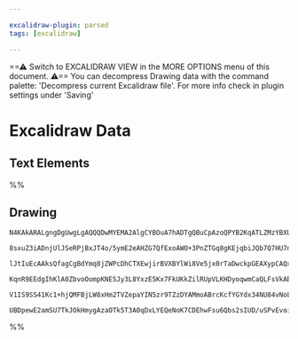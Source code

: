 ```yaml
---

excalidraw-plugin: parsed
tags: [excalidraw]

---
```

==⚠  Switch to EXCALIDRAW VIEW in the MORE OPTIONS menu of this document. ⚠== You can decompress Drawing data with the command palette: 'Decompress current Excalidraw file'. For more info check in plugin settings under 'Saving'


# Excalidraw Data

## Text Elements
%%
## Drawing
```compressed-json
N4KAkARALgngDgUwgLgAQQQDwMYEMA2AlgCYBOuA7hADTgQBuCpAzoQPYB2KqATLZMzYBXUtiRoIACyhQ4zZAHoFAc0JRJQgEYA6bGwC2CgF7N6hbEcK4OCtptbErHALRY8RMpWdx8Q1TdIEfARcZgRmBShcZQUebQBGAFZtAGYaOiCEfQQOKGZuAG1wMFAwMogSbggATUx4gEcANgBZAAVcADVNEgAtFNI2AE5nACUAFU10sshYRCrA7CiOZWCp

8sxuZ3iADnjUlJSeRPjBxJT4o/5ymE2eAHZG7QfExoAWO+3PnZTGq8gKEjqbiJQb7Q7HU7nS7FSCSBCEZTSbiHR6NNGNbZ3AAM8Xidx2d0Sfwg1hW4lQWOJzCgAwA1ggAMJsfBsUhVADE8QQXK5a0gmlw2FpygGQg4xCZLLZEhp1mYcFwgVyfIgADNCPh8ABlWCrCSCDwq6l0hAAdUBkm4fBhEGNbHpOpgevQBsqxNFiI44XyaHixLYCuwahuvqx

lJtIuEcAAksQfagCgBdYmq8jZWPcDhCTXEwjirBVXBYlWi8Ve5jx0rTaDwckpGEAXypCAQxG4Jwu5yxKUGd2JjBY7C4aB4uP7TFYnAAcpwxNxGhdcbtzrnmAARTJQVvcVUEMLEzTCcUAUWC2Vy8azOZtQjgxFwW7bvoe8RS2yOPFeg0a1urRA4tKZtm+DEiyQrbmgu74GExQNuAyZ0LgcBwDqD7klW0BwtkVREIiUBrAwhAIBQABCgrCqWErMqyH

KqnR9EEdgIhKlA0ZbvoOompKNESJy3L8YxzE5Kx7FkUKkZilRUpVLKHDyoqwmCaQLFsVkABiGrarq5K2sybrFBATHKcJqkcTS9pmhaVpXIZQm5KZnEWY6zq6YaNlGSp7EjMInreu27l2SJWQAPKBsG7ZhgFxn2examcFAam4PoGohqgRIGR5JmxfFWqEEY5I8OG5SZTFWRjFgUAAIK4cO6DBKq+FRZ5WSoaQVXKWwFBwrgT6oFeIEZYFpnHuKlUd

V1IS9SS41Kc1+hjQMFBjLW8xHm2TVZepaYIN5zr9TZzDYAMmoABrcKcfYGYdx34NU84vNoLx3HcX5YjwKSvCkhI2UYbAGNwVaQPQBBCOS8SwRtpX6N5knlvGECUQRIokLl+VWkVkDI8QOoIHAwI2VjzRsMQCAjbgmjBL1UH7gZWPcdKqCAxAJHMlNpDKAKAAUo59rweLUHzvNYo9ACUKojAgyjZoq8wc7g3MpJSvCKwL71K8LiRixDg3RVAjn0qF

UBDpewE2amSU7TkJOkHmygAzaOTk5T3A0qDxLYEQeNoK7CDEhwFsu6Qbs2sIUD/uSPvEvoir0qQU4B97Qe+za0ekLHZMUxBqA+9r5R2AAVggizMFq/twETJMZ87kF7sn5SCkbjBjH9+D29Wsw6WEwSLEOKpMdSBjLXMaD7TaYH0lTtcpgMHGZD3nA7lPY+hFVPdNy3QGarB4BNnQ6rBJWcENkAA=
```
%%